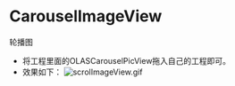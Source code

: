 # CarouselImageView
轮播图   

 * 将工程里面的OLASCarouselPicView拖入自己的工程即可。
 * 效果如下：
 	![scrolImageView.gif](https://ooo.0o0.ooo/2015/11/19/564eb49cdd6f4.gif)


